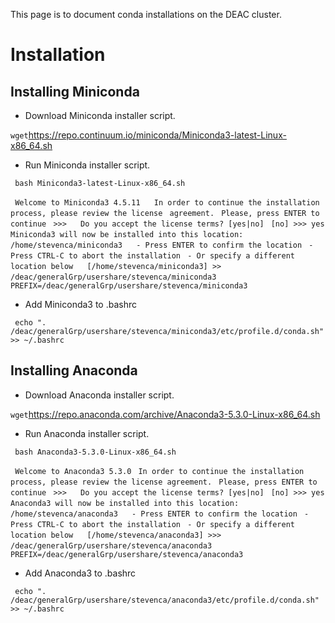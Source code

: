 This page is to document conda installations on the DEAC cluster.

# Installation

## Installing Miniconda

  - Download Miniconda installer
script.

` wget `<https://repo.continuum.io/miniconda/Miniconda3-latest-Linux-x86_64.sh>` `

  - Run Miniconda installer
script.

` bash Miniconda3-latest-Linux-x86_64.sh`

` Welcome to Miniconda3 4.5.11`
` `
` In order to continue the installation process, please review the license`
` agreement.`
` Please, press ENTER to continue`
` >>>`
` `
` Do you accept the license terms? [yes|no]`
` [no] >>> yes`
` `
` Miniconda3 will now be installed into this location:`
` /home/stevenca/miniconda3`
` `
` - Press ENTER to confirm the location`
` - Press CTRL-C to abort the installation`
` - Or specify a different location below`
` `
` [/home/stevenca/miniconda3] >> /deac/generalGrp/usershare/stevenca/miniconda3`
` PREFIX=/deac/generalGrp/usershare/stevenca/miniconda3`

  - Add Miniconda3 to
.bashrc

` echo ". /deac/generalGrp/usershare/stevenca/miniconda3/etc/profile.d/conda.sh" >> ~/.bashrc`

## Installing Anaconda

  - Download Anaconda installer
script.

` wget `<https://repo.anaconda.com/archive/Anaconda3-5.3.0-Linux-x86_64.sh>

  - Run Anaconda installer
script.

` bash Anaconda3-5.3.0-Linux-x86_64.sh`

` Welcome to Anaconda3 5.3.0`
` In order to continue the installation process, please review the license agreement.`
` Please, press ENTER to continue`
` >>>`
` `
` Do you accept the license terms? [yes|no]`
` [no] >>> yes`
` `
` Anaconda3 will now be installed into this location:`
` /home/stevenca/anaconda3`
` `
` - Press ENTER to confirm the location`
` - Press CTRL-C to abort the installation`
` - Or specify a different location below`
` `
` [/home/stevenca/anaconda3] >>> /deac/generalGrp/usershare/stevenca/anaconda3`
` PREFIX=/deac/generalGrp/usershare/stevenca/anaconda3`

  - Add Anaconda3 to
.bashrc

` echo ".  /deac/generalGrp/usershare/stevenca/anaconda3/etc/profile.d/conda.sh" >> ~/.bashrc`
